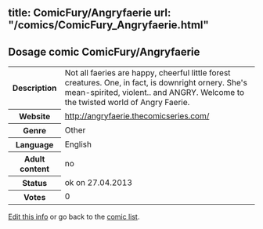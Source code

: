 title: ComicFury/Angryfaerie
url: "/comics/ComicFury_Angryfaerie.html"
---
Dosage comic ComicFury/Angryfaerie
-----------------------------------------

<p id="msg"></p>
<script type="text/javascript">
if (window.location.search === '?edit_info_mail=sent_ok') {
  var elem = document.getElementById("msg");
  elem.innerHTML = 'Edited information sucessfully sent.';
  elem.className = 'ok';
}
</script>
<table class="comicinfo">
<tr>
<th>Description</th><td>Not all faeries are happy, cheerful little forest creatures. One, in fact, is downright ornery. She's mean-spirited, violent.. and ANGRY. Welcome to the twisted world of Angry Faerie.</td>
</tr>
<tr>
<th>Website</th><td><a href="http://angryfaerie.thecomicseries.com/">http://angryfaerie.thecomicseries.com/</a></td>
</tr>
<tr>
<th>Genre</th><td>Other</td>
</tr>
<tr>
<th>Language</th><td>English</td>
</tr>
<tr>
<th>Adult content</th><td>no</td>
</tr>
<tr>
<th>Status</th><td>ok on 27.04.2013</td>
</tr>
<tr>
<th>Votes</th><td>0</td>
</tr>
</table>

[Edit this info](ComicFury_Angryfaerie_edit.html) or go back to the [comic list](../comic-index.html).
